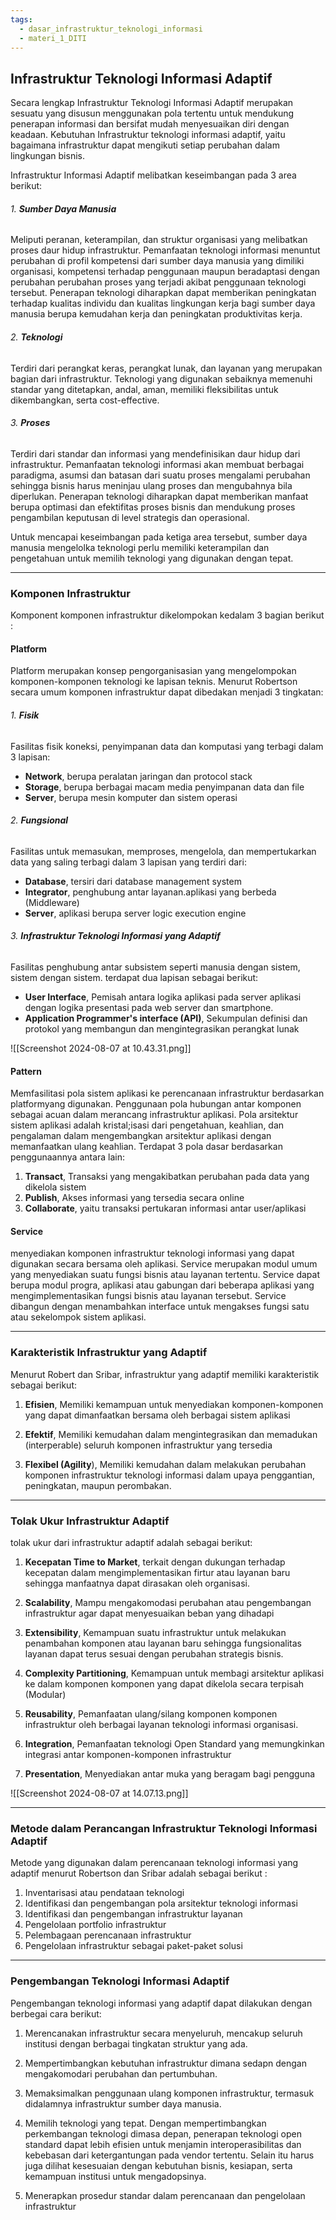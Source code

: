 ```yaml
---
tags:
  - dasar_infrastruktur_teknologi_informasi
  - materi_1_DITI
---
```

## Infrastruktur Teknologi Informasi Adaptif 

Secara lengkap Infrastruktur Teknologi Informasi Adaptif merupakan sesuatu yang disusun menggunakan pola tertentu untuk mendukung penerapan informasi dan bersifat mudah menyesuaikan diri dengan keadaan. Kebutuhan Infrastruktur teknologi informasi adaptif, yaitu bagaimana infrastruktur dapat mengikuti setiap perubahan dalam lingkungan bisnis.

Infrastruktur Informasi Adaptif melibatkan keseimbangan pada 3 area berikut:

###### 1. **Sumber Daya Manusia**
   Meliputi peranan, keterampilan, dan struktur organisasi yang melibatkan proses daur hidup infrastruktur. Pemanfaatan teknologi informasi menuntut perubahan di profil kompetensi dari sumber daya manusia yang dimiliki organisasi, kompetensi terhadap penggunaan maupun beradaptasi dengan perubahan perubahan proses yang terjadi akibat penggunaan teknologi tersebut. Penerapan teknologi diharapkan dapat memberikan peningkatan terhadap kualitas individu dan kualitas lingkungan kerja bagi sumber daya manusia berupa kemudahan kerja dan peningkatan produktivitas kerja.

###### 2. **Teknologi**
   Terdiri dari perangkat keras, perangkat lunak, dan layanan yang merupakan bagian dari infrastruktur. Teknologi yang digunakan sebaiknya memenuhi standar yang ditetapkan, andal, aman, memiliki fleksibilitas untuk dikembangkan, serta cost-effective.

###### 3. **Proses**
   Terdiri dari standar dan informasi yang mendefinisikan daur hidup dari infrastruktur. Pemanfaatan teknologi informasi akan membuat berbagai paradigma, asumsi dan batasan dari suatu proses mengalami perubahan sehingga bisnis harus meninjau ulang proses dan mengubahnya bila diperlukan. Penerapan teknologi diharapkan dapat memberikan manfaat berupa optimasi dan efektifitas proses bisnis dan mendukung proses pengambilan keputusan di level strategis dan operasional.

Untuk mencapai keseimbangan pada ketiga area tersebut, sumber daya manusia mengelolka teknologi perlu memiliki keterampilan dan pengetahuan untuk memilih teknologi yang digunakan dengan tepat.

---

### Komponen Infrastruktur

Komponent komponen infrastruktur dikelompokan kedalam 3 bagian berikut :

#### Platform

Platform merupakan konsep pengorganisasian yang mengelompokan komponen-komponen teknologi ke lapisan teknis. Menurut Robertson secara umum komponen infrastruktur dapat dibedakan menjadi 3 tingkatan:

###### 1. **Fisik**
   Fasilitas fisik koneksi, penyimpanan data dan komputasi yang terbagi dalam 3 lapisan:
   - **Network**, berupa peralatan jaringan dan protocol stack
   - **Storage**, berupa berbagai macam media penyimpanan data dan file
   - **Server**, berupa mesin komputer dan sistem operasi

###### 2. **Fungsional**
   Fasilitas untuk memasukan, memproses, mengelola, dan mempertukarkan data yang saling terbagi dalam 3 lapisan yang terdiri dari:
   - **Database**, tersiri dari database management system
   - **Integrator**, penghubung antar layanan.aplikasi yang berbeda (Middleware)
   - **Server**, aplikasi berupa server logic execution engine

###### 3. **Infrastruktur Teknologi Informasi yang Adaptif**
   Fasilitas penghubung antar subsistem seperti manusia dengan sistem, sistem dengan sistem. terdapat dua lapisan sebagai berikut:
   - **User Interface**, Pemisah antara logika aplikasi pada server aplikasi dengan logika presentasi pada web server dan smartphone.
   - **Application Programmer's interface (API)**, Sekumpulan definisi dan protokol yang membangun dan mengintegrasikan perangkat lunak

![[Screenshot 2024-08-07 at 10.43.31.png]]


#### Pattern

Memfasilitasi pola sistem aplikasi ke perencanaan infrastruktur berdasarkan platformyang digunakan. Penggunaan pola hubungan antar komponen sebagai acuan dalam merancang infrastruktur aplikasi. Pola arsitektur sistem aplikasi adalah kristal;isasi dari pengetahuan, keahlian, dan pengalaman dalam mengembangkan arsitektur aplikasi dengan memanfaatkan ulang keahlian. Terdapat 3 pola dasar berdasarkan penggunaannya antara lain:

1. **Transact**, Transaksi yang mengakibatkan perubahan pada data yang dikelola sistem
2. **Publish**, Akses informasi yang tersedia secara online
3. **Collaborate**, yaitu transaksi pertukaran informasi antar user/aplikasi


#### Service
menyediakan komponen infrastruktur teknologi informasi yang dapat digunakan secara bersama oleh aplikasi. Service merupakan modul umum yang menyediakan suatu fungsi bisnis atau layanan tertentu. Service dapat berupa modul progra, aplikasi atau gabungan dari beberapa aplikasi yang mengimplementasikan fungsi bisnis atau layanan tersebut. Service dibangun dengan menambahkan interface untuk mengakses fungsi satu atau sekelompok sistem aplikasi.


---

### Karakteristik Infrastruktur yang Adaptif

Menurut Robert dan Sribar, infrastruktur yang adaptif memiliki karakteristik sebagai berikut:

1. **Efisien**, Memiliki kemampuan untuk menyediakan komponen-komponen yang dapat dimanfaatkan bersama oleh berbagai sistem aplikasi
   
2. **Efektif**, Memiliki kemudahan dalam mengintegrasikan dan memadukan (interperable) seluruh komponen infrastruktur yang tersedia
   
3. **Flexibel (Agility**), Memiliki kemudahan dalam melakukan perubahan komponen infrastruktur teknologi informasi dalam upaya penggantian, peningkatan, maupun perombakan.


---

### Tolak Ukur Infrastruktur Adaptif

tolak ukur dari infrastruktur adaptif adalah sebagai berikut:

1. **Kecepatan Time to Market**, terkait dengan dukungan terhadap kecepatan dalam mengimplementasikan firtur atau layanan baru sehingga manfaatnya dapat dirasakan oleh organisasi.
   
2. **Scalability**, Mampu mengakomodasi perubahan atau pengembangan infrastruktur agar dapat menyesuaikan beban yang dihadapi
   
3. **Extensibility**, Kemampuan suatu infrastruktur untuk melakukan penambahan komponen atau layanan baru sehingga fungsionalitas layanan dapat terus sesuai dengan perubahan strategis bisnis.
   
4. **Complexity Partitioning**, Kemampuan untuk membagi arsitektur aplikasi ke dalam komponen komponen yang dapat dikelola secara terpisah (Modular)
   
5. **Reusability**, Pemanfaatan ulang/silang komponen komponen infrastruktur oleh berbagai layanan teknologi informasi organisasi.
   
6. **Integration**, Pemanfaatan teknologi Open Standard yang memungkinkan integrasi antar komponen-komponen infrastruktur
   
7. **Presentation**, Menyediakan antar muka yang beragam bagi pengguna

![[Screenshot 2024-08-07 at 14.07.13.png]]

---

### Metode dalam Perancangan Infrastruktur Teknologi Informasi Adaptif

Metode yang digunakan dalam perencanaan teknologi informasi yang adaptif menurut Robertson dan Sribar adalah sebagai berikut :

1. Inventarisasi atau pendataan teknologi
2. Identifikasi dan pengembangan pola arsitektur teknologi informasi
3. Identifikasi dan pengembangan infrastruktur layanan
4. Pengelolaan portfolio infrastruktur
5. Pelembagaan perencanaan infrastruktur
6. Pengelolaan infrastruktur sebagai paket-paket solusi


---

### Pengembangan Teknologi Informasi Adaptif

Pengembangan teknologi informasi yang adaptif dapat dilakukan dengan berbegai cara berikut:

1. Merencanakan infrastruktur secara menyeluruh, mencakup seluruh institusi dengan berbagai tingkatan struktur yang ada.
   
2. Mempertimbangkan kebutuhan infrastruktur dimana sedapn dengan mengakomodari perubahan dan pertumbuhan.
   
3. Memaksimalkan penggunaan ulang komponen infrastruktur, termasuk didalamnya infrastruktur sumber daya manusia.
   
4. Memilih teknologi yang tepat. Dengan mempertimbangkan perkembangan teknologi dimasa depan, penerapan teknologi open standard dapat lebih efisien untuk menjamin interoperasibilitas dan kebebasan dari ketergantungan pada vendor tertentu. Selain itu harus juga dilihat kesesuaian dengan kebutuhan bisnis, kesiapan, serta kemampuan institusi untuk mengadopsinya.
   
5. Menerapkan prosedur standar dalam perencanaan dan pengelolaan infrastruktur